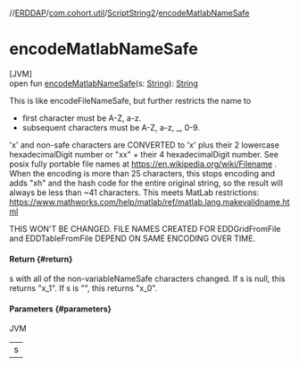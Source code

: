 //[ERDDAP](../../../index.md)/[com.cohort.util](../index.md)/[ScriptString2](index.md)/[encodeMatlabNameSafe](encode-matlab-name-safe.md)

# encodeMatlabNameSafe

[JVM]\
open fun [encodeMatlabNameSafe](encode-matlab-name-safe.md)(s: [String](https://docs.oracle.com/en/java/javase/21/docs/api/java.base/java/lang/String.html)): [String](https://docs.oracle.com/en/java/javase/21/docs/api/java.base/java/lang/String.html)

This is like encodeFileNameSafe, but further restricts the name to 

- first character must be A-Z, a-z.
- subsequent characters must be A-Z, a-z, _, 0-9.

 'x' and non-safe characters are CONVERTED to 'x' plus their 2 lowercase hexadecimalDigit number or &quot;xx&quot; + their 4 hexadecimalDigit number.  See posix fully portable file names at https://en.wikipedia.org/wiki/Filename .  When the encoding is more than 25 characters, this stops encoding and adds &quot;xh&quot; and the hash code for the entire original string, so the result will always be less than ~41 characters.  This meets MatLab restrictions: https://www.mathworks.com/help/matlab/ref/matlab.lang.makevalidname.html 

THIS WON'T BE CHANGED. FILE NAMES CREATED FOR EDDGridFromFile and EDDTableFromFile DEPEND ON SAME ENCODING OVER TIME.

#### Return {#return}

s with all of the non-variableNameSafe characters changed. If s is null, this returns &quot;x_1&quot;. If s is &quot;&quot;, this returns &quot;x_0&quot;.

#### Parameters {#parameters}

JVM

| |
|---|
| s |